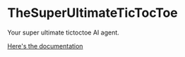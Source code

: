 # TheSuperUltimateTicTocToe

Your super ultimate tictoctoe AI agent.

<a href="./utt_walrus_documentation.pdf" target="_blank">Here's the documentation</a>
